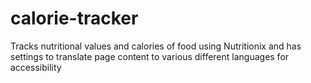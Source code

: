 # calorie-tracker
Tracks nutritional values and calories of food using Nutritionix and has settings to translate page content to various different languages for accessibility
